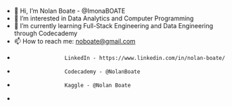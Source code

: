 - 👋 Hi, I’m Nolan Boate - @ImonaBOATE
- 👀 I’m interested in Data Analytics and Computer Programming 
- 🌱 I’m currently learning Full-Stack Engineering and Data Engineering through Codecademy
- 📫 How to reach me: noboate@gmail.com
-                     LinkedIn - https://www.linkedin.com/in/nolan-boate/ 
-                     Codecademy - @NolanBoate
-                     Kaggle - @Nolan Boate
-                     

<!---
ImonaBOATE/ImonaBOATE is a ✨ special ✨ repository because its `README.md` (this file) appears on your GitHub profile.
You can click the Preview link to take a look at your changes.
--->
